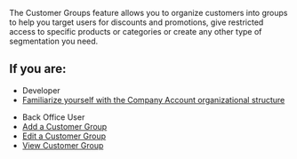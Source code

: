 The Customer Groups feature allows you to organize customers into groups to help you target users for discounts and promotions, give restricted access to specific products or categories or create any other type of segmentation you need.

 ## If you are:

<div class="mr-container">
    <div class="mr-list-container">
        <!-- col1 -->
        <div class="mr-col">
            <ul class="mr-list mr-list-green">
                <li class="mr-title">Developer</li>
                <li><a href="https://documentation.spryker.com/docs/en/customer-module-overview" class="mr-link">Familiarize yourself with the Company Account organizational structure</a></li>
                 </ul>
        </div>
         <!-- col2 -->
        <div class="mr-col">
            <ul class="mr-list mr-list-blue">
                <li class="mr-title"> Back Office User</li>
                <li><a href="https://documentation.spryker.com/docs/en/managing-customer-groups#adding-a-customer-group" class="mr-link">Add a Customer Group</a></li>
                <li><a href="https://documentation.spryker.com/docs/en/managing-customer-groups#editing-a-customer-group" class="mr-link">Edit a Customer Group</a></li>
                <li><a href="https://documentation.spryker.com/docs/en/managing-customer-groups#viewing-customer-groups" class="mr-link">View Customer Group</a></li>
               </ul>
        </div>
         </div>
</div>